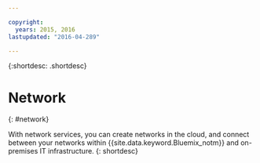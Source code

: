 ```yaml
---

copyright:
  years: 2015, 2016
lastupdated: "2016-04-289"

---
```


{:shortdesc: .shortdesc} 


# Network
{: #network}


With network services, you can create networks in the cloud, and connect between your networks within {{site.data.keyword.Bluemix_notm}} and on-premises IT infrastructure.
{: shortdesc}


